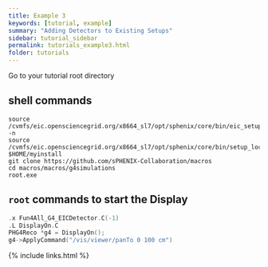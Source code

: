 ```yaml
---
title: Example 3
keywords: [tutorial, example]
summary: "Adding Detectors to Existing Setups"
sidebar: tutorial_sidebar
permalink: tutorials_example3.html
folder: tutorials
---
```


Go to your tutorial root directory

## shell commands

```console
source /cvmfs/eic.opensciencegrid.org/x8664_sl7/opt/sphenix/core/bin/eic_setup.sh -n
source /cvmfs/eic.opensciencegrid.org/x8664_sl7/opt/sphenix/core/bin/setup_local.sh $HOME/myinstall
git clone https://github.com/sPHENIX-Collaboration/macros
cd macros/macros/g4simulations
root.exe
```

## `root` commands to start the Display

```cpp
.x Fun4All_G4_EICDetector.C(-1)
.L DisplayOn.C
PHG4Reco *g4 = DisplayOn();
g4->ApplyCommand("/vis/viewer/panTo 0 100 cm")
```

{% include links.html %}
